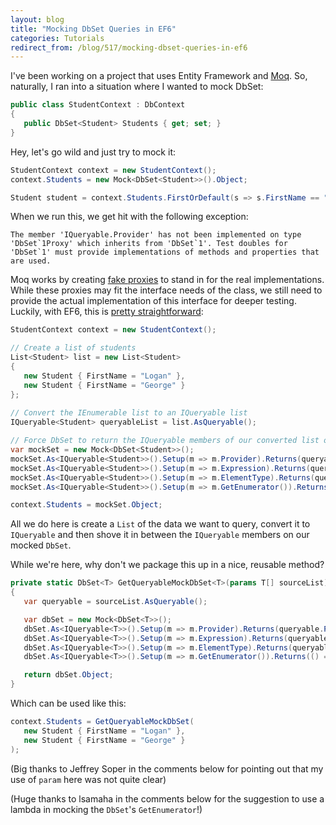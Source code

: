 ```yaml
---
layout: blog
title: "Mocking DbSet Queries in EF6"
categories: Tutorials
redirect_from: /blog/517/mocking-dbset-queries-in-ef6
---
```


I've been working on a project that uses Entity Framework and [Moq](https://github.com/Moq/moq4). So, naturally, I ran into a situation where I wanted to mock DbSet:

```csharp
public class StudentContext : DbContext
{
   public DbSet<Student> Students { get; set; }
}
```

Hey, let's go wild and just try to mock it:

```csharp
StudentContext context = new StudentContext();
context.Students = new Mock<DbSet<Student>>().Object;

Student student = context.Students.FirstOrDefault(s => s.FirstName == "Logan");
```

When we run this, we get hit with the following exception:

``The member 'IQueryable.Provider' has not been implemented on type 'DbSet`1Proxy' which inherits from 'DbSet`1'. Test doubles for 'DbSet`1' must provide implementations of methods and properties that are used.``

Moq works by creating [fake proxies](http://www.castleproject.org/projects/dynamicproxy/) to stand in for the real implementations. While these proxies may fit the interface needs of the class, we still need to provide the actual implementation of this interface for deeper testing. Luckily, with EF6, this is [pretty straightforward](http://msdn.microsoft.com/en-us/data/dn314429.aspx#queryTest):

```csharp
StudentContext context = new StudentContext();

// Create a list of students
List<Student> list = new List<Student>
{
   new Student { FirstName = "Logan" },
   new Student { FirstName = "George" }
};
            
// Convert the IEnumerable list to an IQueryable list
IQueryable<Student> queryableList = list.AsQueryable();

// Force DbSet to return the IQueryable members of our converted list object as its data source
var mockSet = new Mock<DbSet<Student>>();
mockSet.As<IQueryable<Student>>().Setup(m => m.Provider).Returns(queryableList.Provider);
mockSet.As<IQueryable<Student>>().Setup(m => m.Expression).Returns(queryableList.Expression);
mockSet.As<IQueryable<Student>>().Setup(m => m.ElementType).Returns(queryableList.ElementType);
mockSet.As<IQueryable<Student>>().Setup(m => m.GetEnumerator()).Returns(queryableList.GetEnumerator());

context.Students = mockSet.Object;
```

All we do here is create a `List` of the data we want to query, convert it to `IQueryable` and then shove it in between the `IQueryable` members on our mocked `DbSet`.

While we're here, why don't we package this up in a nice, reusable method?

```csharp
private static DbSet<T> GetQueryableMockDbSet<T>(params T[] sourceList) where T : class
{
   var queryable = sourceList.AsQueryable();

   var dbSet = new Mock<DbSet<T>>();
   dbSet.As<IQueryable<T>>().Setup(m => m.Provider).Returns(queryable.Provider);
   dbSet.As<IQueryable<T>>().Setup(m => m.Expression).Returns(queryable.Expression);
   dbSet.As<IQueryable<T>>().Setup(m => m.ElementType).Returns(queryable.ElementType);
   dbSet.As<IQueryable<T>>().Setup(m => m.GetEnumerator()).Returns(() => queryable.GetEnumerator());

   return dbSet.Object;
}
```

Which can be used like this:

```csharp
context.Students = GetQueryableMockDbSet(
   new Student { FirstName = "Logan" },
   new Student { FirstName = "George" }
);
```

(Big thanks to Jeffrey Soper in the comments below for pointing out that my use of `param` here was not quite clear)

(Huge thanks to lsamaha in the comments below for the suggestion to use a lambda in mocking the `DbSet`'s `GetEnumerator`!)
